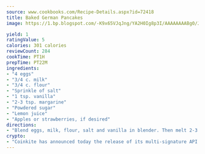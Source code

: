 ```yaml
---
source: www.cookbooks.com/Recipe-Details.aspx?id=72418
title: Baked German Pancakes
image: https://1.bp.blogspot.com/-K9x65VJqJng/YA2H0Ig8p3I/AAAAAAAABg0/JRKr7ZzesxofwlGw6YudXad_aQn9BD52QCLcBGAsYHQ/s299/2.png

yield: 1
ratingValue: 5
calories: 301 calories
reviewCount: 284
cookTime: PT1H
prepTime: PT22M
ingredients:
- "4 eggs"
- "3/4 c. milk"
- "3/4 c. flour"
- "Sprinkle of salt"
- "1 tsp. vanilla"
- "2-3 tsp. margarine"
- "Powdered sugar"
- "Lemon juice"
- "Apples or strawberries, if desired"
directions:
- "Blend eggs, milk, flour, salt and vanilla in blender. Then melt 2-3 teaspoons margarine in 2 pie pans in oven. Pour batter into pan 1/2 inch each pie pan - DONT STIR. Bake at 425u00b0 for 15-20 minutes. Serve warm with powdered sugar and lemon juice icing, or with powdered sugar and apples or strawberries."
crypto:
- "Coinkite has announced today the release of its multi-signature API and Co-sign Pages, giving users the first Bitcoin platform of its kind to support M-of-15 signatures."
---
```

